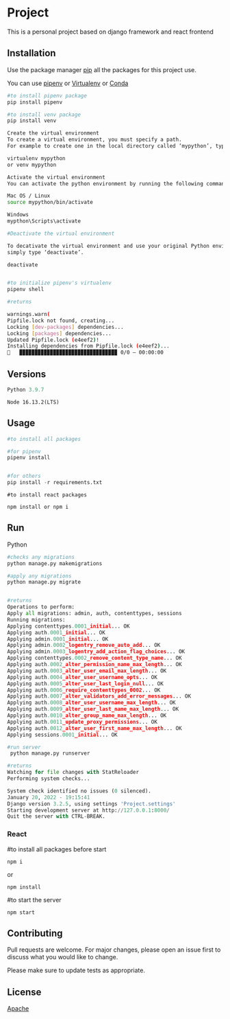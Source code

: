 # Project

This is a personal project based on django framework and react frontend

## Installation

Use the package manager [pip](https://pypi.org/project/pip/) all the packages for this project use.

You can use [pipenv](https://pypi.org/project/pipenv/) or [Virtualenv](https://pypi.org/project/virtualenv/) or [Conda](https://www.anaconda.com/products/individual)
```bash
#to install pipenv package
pip install pipenv
```
```bash
#to install venv package
pip install venv

Create the virtual environment
To create a virtual environment, you must specify a path.
For example to create one in the local directory called ‘mypython’, type the following:

virtualenv mypython
or venv mypython
```
```bash
Activate the virtual environment
You can activate the python environment by running the following command:

Mac OS / Linux
source mypython/bin/activate

Windows
mypthon\Scripts\activate

```
```bash
#Deactivate the virtual environment

To decativate the virtual environment and use your original Python environment,
simply type ‘deactivate’.

deactivate
```


```bash

#to initialize pipenv's virtualenv
pipenv shell

#returns 

warnings.warn(
Pipfile.lock not found, creating...
Locking [dev-packages] dependencies...
Locking [packages] dependencies...
Updated Pipfile.lock (e4eef2)!
Installing dependencies from Pipfile.lock (e4eef2)...
🐍   ▉▉▉▉▉▉▉▉▉▉▉▉▉▉▉▉▉▉▉▉▉▉▉▉▉▉▉▉▉▉▉▉ 0/0 — 00:00:00

```
## Versions
```python
Python 3.9.7
```
```node
Node 16.13.2(LTS)
```
## Usage

```python
#to install all packages

#for pipenv
pipenv install


#for others
pip install -r requirements.txt 
```
```node
#to install react packages

npm install or npm i
```


## Run
Python
```python
#checks any migrations
python manage.py makemigrations
```
```python
#apply any migrations
python manage.py migrate


#returns
Operations to perform:
Apply all migrations: admin, auth, contenttypes, sessions
Running migrations:
Applying contenttypes.0001_initial... OK
Applying auth.0001_initial... OK
Applying admin.0001_initial... OK
Applying admin.0002_logentry_remove_auto_add... OK
Applying admin.0003_logentry_add_action_flag_choices... OK
Applying contenttypes.0002_remove_content_type_name... OK
Applying auth.0002_alter_permission_name_max_length... OK
Applying auth.0003_alter_user_email_max_length... OK
Applying auth.0004_alter_user_username_opts... OK
Applying auth.0005_alter_user_last_login_null... OK
Applying auth.0006_require_contenttypes_0002... OK
Applying auth.0007_alter_validators_add_error_messages... OK
Applying auth.0008_alter_user_username_max_length... OK
Applying auth.0009_alter_user_last_name_max_length... OK
Applying auth.0010_alter_group_name_max_length... OK
Applying auth.0011_update_proxy_permissions... OK
Applying auth.0012_alter_user_first_name_max_length... OK
Applying sessions.0001_initial... OK
```

```python
#run server
 python manage.py runserver

#returns
Watching for file changes with StatReloader
Performing system checks...

System check identified no issues (0 silenced).
January 20, 2022 - 19:15:41
Django version 3.2.5, using settings 'Project.settings'
Starting development server at http://127.0.0.1:8000/
Quit the server with CTRL-BREAK.


```

### React
#to install all packages before start
```react
npm i
```
or 
```react
npm install
```

#to start the server
```react
npm start
```

## Contributing
Pull requests are welcome. For major changes, please open an issue first to discuss what you would like to change.

Please make sure to update tests as appropriate.

## License
[Apache](http://www.apache.org/licenses/LICENSE-2.0)
